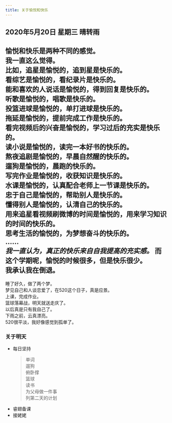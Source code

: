 ```yaml
---
title: 关于愉悦和快乐
---
```

## 2020年5月20日 星期三 晴转雨
愉悦和快乐是两种不同的感觉。  
我一直这么觉得。  
比如，追星是愉悦的，追到星是快乐的。  
看综艺是愉悦的，看纪录片是快乐的。  
能和喜欢的人说话是愉悦的，得到回复是快乐的。  
听歌是愉悦的，唱歌是快乐的。  
投篮进球是愉悦的，单打进球是快乐的。  
拖延是愉悦的，提前完成工作是快乐的。  
看完视频后的兴奋是愉悦的，学习过后的充实是快乐的。  
读小说是愉悦的，读完一本好书的快乐的。  
熬夜追剧是愉悦的，早晨自然醒的快乐的。  
遛狗是愉悦的，晨跑的快乐的。  
写完作业是愉悦的，收获知识是快乐的。  
水课是愉悦的，认真配合老师上一节课是快乐的。  
忠于自己是愉悦的，帮助别人是快乐的。  
懂得别人是愉悦的，认清自己的快乐的。  
用来追星看视频刷微博的时间是愉悦的，用来学习知识的时间的快乐的。  
思考生活的愉悦的，为梦想奋斗的快乐的。  
......  
***我一直认为，真正的快乐来自自我提高的充实感。***
而这个学期呢，愉悦的时候很多，但是快乐很少。  
我承认我在倒退。  
--------------------------------------------------------------  
睡了好久，做了两个梦。  
梦见自己和人谈恋爱了，在520这个日子，真是应景。  
上课，完成作业。  
篮球落幕战，明天就送走庆了。  
以后真是只有我自己了。  
下雨之前，云真漂亮。  
520很平淡，我好像感觉到孤单了。  
### 关于明天
* 每日坚持
	> 单词  
	> 遛狗  
	> 俯卧撑  
	> 篮球  
	> 读书  
	> 为父母做一件事  
	> 列第二天的计划  
* 睿翅备课  
* 接姥姥  